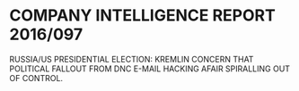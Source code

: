 # COMPANY INTELLIGENCE REPORT 2016/097

RUSSIA/US PRESIDENTIAL ELECTION: KREMLIN CONCERN THAT POLITICAL FALLOUT FROM DNC E-MAIL HACKING AFAIR SPIRALLING OUT OF CONTROL.



